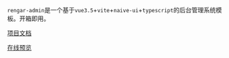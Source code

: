 `rengar-admin`是一个基于`vue3.5`+`vite`+`naive-ui`+`typescript`的后台管理系统模板。开箱即用。

[项目文档](https://rengarjs.github.io/rengar-admin-doc/)

[在线预览](https://rengarjs.github.io/rengar-admin/)
